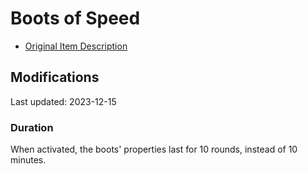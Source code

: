 # Boots of Speed

* [Original Item Description](https://www.dndbeyond.com/magic-items/4589-boots-of-speed)

## Modifications
Last updated: 2023-12-15

### Duration
When activated, the boots' properties last for 10 rounds, instead of 10 minutes.

